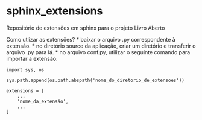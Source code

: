 # sphinx_extensions
Repositório de extensões em sphinx para o projeto Livro Aberto

Como utlizar as extensões?
    * baixar o arquivo .py correspondente à extensão. 
    * no diretório source da aplicação, criar um diretório e transferir o arquivo .py para lá.
    * no arquivo conf.py, utilizar o seguinte comando para importar a extensão:
	
	import sys, os

	sys.path.append(os.path.abspath('nome_do_diretorio_de_extensoes'))

	extensions = [
		...
		'nome_da_extensão',
		...
	]

